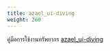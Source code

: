 ```yaml
---
title: azael_ui-diving
weight: 260
---
```


คู่มือการใช้งานทรัพยากร [azael_ui-diving][azael_ui-diving]

[azael_ui-diving]: https://fivem.azael.dev/digishop/azael-ui-diving
